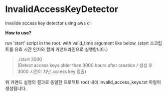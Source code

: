 # InvalidAccessKeyDetector
invalide access key detector using aws cli


**How to use?**

run 'start' script in the root. with valid_time argument like below.
(start 스크립트를 유효 시간 인자와 함께 커맨드라인으로 실행합니다.)

> ./start 3000  
> (Detect access keys older than 3000 hours after creation / 생성 후 3000 시간이 지난 access key 검출)

위 커맨드 실행의 결과로 동일한 프로젝트 root 내에 invalid_access_keys.txt 파일이 생성됩니다.